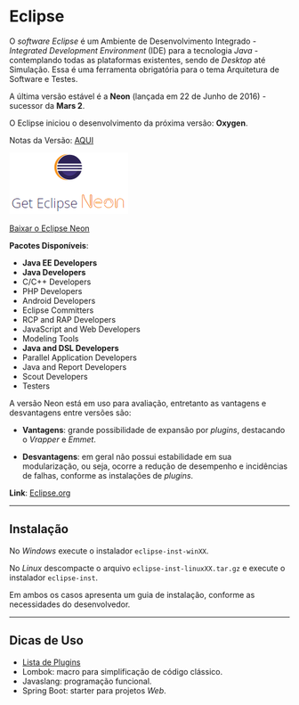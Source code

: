 # Eclipse

O _software_ _Eclipse_ é um Ambiente de Desenvolvimento Integrado - _Integrated Development Environment_ \(IDE\) para a tecnologia _Java_ - contemplando todas as plataformas existentes, sendo de _Desktop_ até Simulação. Essa é uma ferramenta obrigatória para o tema Arquitetura de Software e Testes.

A última versão estável é a **Neon** \(lançada em 22 de Junho de 2016\) - sucessor da **Mars 2**.

O Eclipse iniciou o desenvolvimento da próxima versão: **Oxygen**.

Notas da Versão: [AQUI](https://www.eclipse.org/neon/noteworthy/)

![](/images/get-eclipse-neon.PNG)

[Baixar o Eclipse Neon](http://www.eclipse.org/downloads/)

**Pacotes Disponíveis**:

* **Java EE Developers**
* **Java Developers**
* C/C++ Developers
* PHP Developers
* Android Developers
* Eclipse Committers
* RCP and RAP Developers
* JavaScript and Web Developers
* Modeling Tools
* **Java and DSL Developers**
* Parallel Application Developers
* Java and Report Developers
* Scout Developers
* Testers

A versão Neon está em uso para avaliação, entretanto as vantagens e desvantagens entre versões são:

* **Vantagens**: grande possibilidade de expansão por _plugins_, destacando o _Vrapper_ e _Emmet_.

* **Desvantagens**: em geral não possui estabilidade em sua modularização, ou seja, ocorre a redução de desempenho e incidências de falhas, conforme as instalações de _plugins_.


**Link**: [Eclipse.org](https://eclipse.org/)

---

## Instalação

No _Windows_ execute o instalador `eclipse-inst-winXX`.

No _Linux_ descompacte o arquivo `eclipse-inst-linuxXX.tar.gz` e execute o instalador `eclipse-inst`.

Em ambos os casos apresenta um guia de instalação, conforme as necessidades do desenvolvedor.

---

## Dicas de Uso

* [Lista de Plugins](plugins.md)
* Lombok: macro para simplificação de código clássico.
* Javaslang: programação funcional.
* Spring Boot: starter para projetos _Web_.

